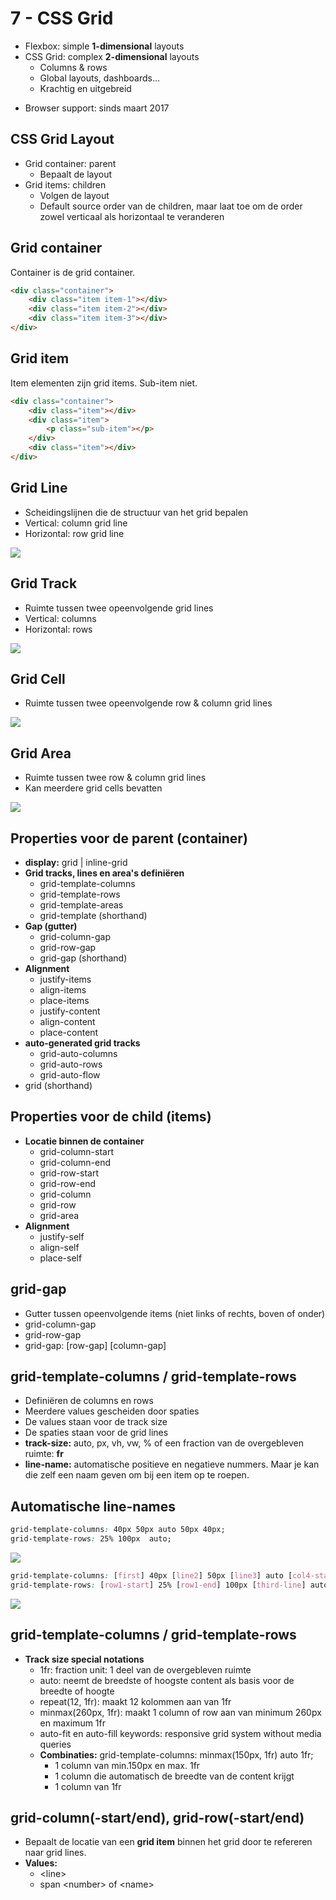 # 7 - CSS Grid
- Flexbox: simple **1-dimensional** layouts
- CSS Grid: complex **2-dimensional** layouts
  - Columns & rows
  - Global layouts, dashboards...
  - Krachtig en uitgebreid

+ Browser support: sinds maart 2017

## CSS Grid Layout
- Grid container: parent
  - Bepaalt de layout
- Grid items: children
  - Volgen de layout
  - Default source order van de children, maar laat toe om de order zowel verticaal als horizontaal te veranderen

## Grid container
Container is de grid container.
```html
<div class="container">
	<div class="item item-1"></div>
	<div class="item item-2"></div>
	<div class="item item-3"></div>
</div>
```

## Grid item
Item elementen zijn grid items. Sub-item niet.
```html
<div class="container">
	<div class="item"></div>
	<div class="item">
		<p class="sub-item"></p>
	</div>
	<div class="item"></div>
</div>
```

## Grid Line
- Scheidingslijnen die de structuur van het grid bepalen
- Vertical: column grid line
- Horizontal: row grid line

![](https://i.imgur.com/CQWM5x9.png)

## Grid Track
- Ruimte tussen twee opeenvolgende grid lines
- Vertical: columns
- Horizontal: rows

![](https://i.imgur.com/fuyWucn.png)

## Grid Cell
- Ruimte tussen twee opeenvolgende row & column grid lines

![](https://i.imgur.com/DbkzMB7.png)

## Grid Area
- Ruimte tussen twee row & column grid lines
- Kan meerdere grid cells bevatten

![](https://i.imgur.com/WvEMAcH.png)

## Properties voor de parent (container)
- **display:** grid | inline-grid
- **Grid tracks, lines en area's definiëren**
  - grid-template-columns
  - grid-template-rows
  - grid-template-areas
  - grid-template (shorthand)
- **Gap (gutter)**
  - grid-column-gap
  - grid-row-gap
  - grid-gap (shorthand)
- **Alignment**
  - justify-items
  - align-items
  - place-items
  - justify-content
  - align-content
  - place-content
- **auto-generated grid tracks**
  - grid-auto-columns
  - grid-auto-rows
  - grid-auto-flow
- grid (shorthand)

## Properties voor de child (items)
- **Locatie binnen de container**
  - grid-column-start
  - grid-column-end
  - grid-row-start
  - grid-row-end
  - grid-column
  - grid-row
  - grid-area
- **Alignment**
  - justify-self
  - align-self
  - place-self

## grid-gap
- Gutter tussen opeenvolgende items (niet links of rechts, boven of onder)
- grid-column-gap
- grid-row-gap
- grid-gap: [row-gap] [column-gap]

## grid-template-columns / grid-template-rows
- Definiëren de columns en rows
- Meerdere values gescheiden door spaties
- De values staan voor de track size
- De spaties staan voor de grid lines
- **track-size:** auto, px, vh, vw, % of een fraction van de overgebleven ruimte: **fr**
- **line-name:** automatische positieve en negatieve nummers. Maar je kan die zelf een naam geven om bij een item op te roepen.

## Automatische line-names
```css
grid-template-columns: 40px 50px auto 50px 40px;
grid-template-rows: 25% 100px  auto;
```
![](https://i.imgur.com/EytuTh8.png)

```css
grid-template-columns: [first] 40px [line2] 50px [line3] auto [col4-start] 50px [five] 40px [end];
grid-template-rows: [row1-start] 25% [row1-end] 100px [third-line] auto [last-line];
```
![](https://i.imgur.com/AiGGf7c.png)

## grid-template-columns / grid-template-rows
- **Track size special notations**
  - 1fr: fraction unit: 1 deel van de  overgebleven ruimte
  - auto: neemt de breedste of hoogste content als basis voor de breedte of hoogte
  - repeat(12, 1fr): maakt 12 kolommen aan van 1fr
  - minmax(260px, 1fr): maakt 1 column of row aan van minimum 260px en maximum 1fr
  - auto-fit en auto-fill keywords: responsive grid system without media queries
  - **Combinaties:** grid-template-columns: minmax(150px, 1fr) auto 1fr;
    - 1 column van min.150px en max. 1fr
    - 1 column die automatisch de breedte van de content krijgt
    - 1 column van 1fr

## grid-column(-start/end), grid-row(-start/end)
- Bepaalt de locatie van een **grid item** binnen het grid door te refereren naar grid lines.
- **Values:**
  - \<line>
  - span \<number> of \<name>
<!--stackedit_data:
eyJoaXN0b3J5IjpbNDkyODA1OTAxLC0xMDM2NjEwNzU0XX0=
-->